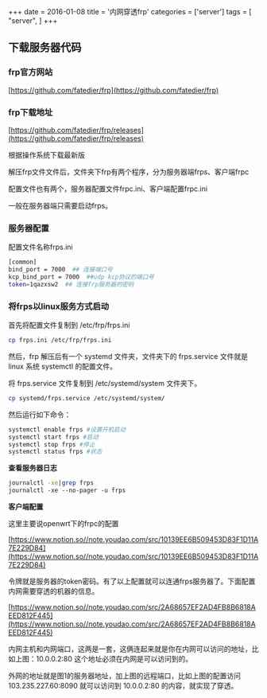 +++
date = 2016-01-08
title = '内网穿透frp'
categories = ['server']
tags = [
    "server",
]
+++

## **下载服务器代码**

### frp官方网站

[https://github.com/fatedier/frp](https://github.com/fatedier/frp)

### frp下载地址

[https://github.com/fatedier/frp/releases](https://github.com/fatedier/frp/releases)

根据操作系统下载最新版

解压frp文件文件后，文件夹下frp有两个程序，分为服务器端frps、客户端frpc

配置文件也有两个，服务器配置文件frpc.ini、客户端配置frpc.ini

一般在服务器端只需要启动frps。

### **服务器配置**

配置文件名称frps.ini

```bash
[common]
bind_port = 7000  ## 连接端口号
kcp_bind_port = 7000  ##udp kcp协议的端口号
token=1qazxsw2  ## 连接frp服务器的密码
```

### **将frps以linux服务方式启动**

首先将配置文件复制到 /etc/frp/frps.ini

```bash
cp frps.ini /etc/frp/frps.ini
```

然后，frp 解压后有一个 systemd 文件夹，文件夹下的 frps.service 文件就是 linux 系统 systemctl 的配置文件。

将 frps.service 文件复制到 /etc/systemd/system 文件夹下。

```bash
cp systemd/frps.service /etc/systemd/system/
```

然后运行如下命令：

```bash
systemctl enable frps #设置开机启动
systemctl start frps #启动
systemctl stop frps #停止
systemctl status frps #状态
```

**查看服务器日志**

```bash
journalctl -xe|grep frps
journalctl -xe --no-pager -u frps
```

**客户端配置**

这里主要说openwrt下的frpc的配置

[https://www.notion.so//note.youdao.com/src/10139EE6B509453D83F1D11A7E229D84](https://www.notion.so//note.youdao.com/src/10139EE6B509453D83F1D11A7E229D84)

令牌就是服务器的token密码。有了以上配置就可以连通frps服务器了。下面配置内网需要穿透的机器的信息。

[https://www.notion.so//note.youdao.com/src/2A68657EF2AD4FB8B6818AEED812F445](https://www.notion.so//note.youdao.com/src/2A68657EF2AD4FB8B6818AEED812F445)

内网主机和内网端口，这两是一套，这俩连起来就是你在内网可以访问的地址，比如上图：10.0.0.2:80 这个地址必须在内网是可以访问到的。

外网的地址就是图1的服务器地址，加上图的远程端口，比如上图的配置访问 103.235.227.60:8090 就可以访问到 10.0.0.2:80 的内容，就实现了穿透。